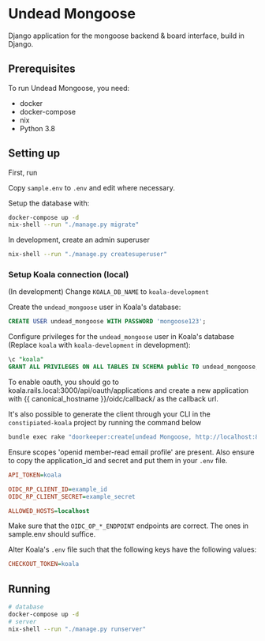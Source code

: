 # Undead Mongoose

Django application for the mongoose backend & board interface, build in Django.

## Prerequisites

To run Undead Mongoose, you need:

- docker
- docker-compose
- nix
- Python 3.8

## Setting up
First, run

Copy `sample.env` to `.env` and edit where necessary.

Setup the database with:

``` bash
docker-compose up -d
nix-shell --run "./manage.py migrate"
```

In development, create an admin superuser
``` bash
nix-shell --run "./manage.py createsuperuser"
```

### Setup Koala connection (local)

(In development) Change `KOALA_DB_NAME` to `koala-development`

Create the `undead_mongoose` user in Koala's database:
```sql
CREATE USER undead_mongoose WITH PASSWORD 'mongoose123';
```

Configure privileges for the `undead_mongoose` user in Koala's database (Replace `koala` with `koala-development` in development):
```sql
\c "koala"
GRANT ALL PRIVILEGES ON ALL TABLES IN SCHEMA public TO undead_mongoose;
```

To enable oauth, you should go to koala.rails.local:3000/api/oauth/applications and create a new application with {{ canonical_hostname }}/oidc/callback/ as the callback url.

It's also possible to generate the client through your CLI in the `constipiated-koala` project by running the command below
```bash
bundle exec rake "doorkeeper:create[undead Mongoose, http://localhost:8000/oidc/callback/, openid profile email member-read]"
```

Ensure scopes 'openid member-read email profile' are present. Also ensure to copy the application_id and secret and put them in your `.env` file. 

```ini
API_TOKEN=koala

OIDC_RP_CLIENT_ID=example_id
OIDC_RP_CLIENT_SECRET=example_secret

ALLOWED_HOSTS=localhost
```

Make sure that the `OIDC_OP_*_ENDPOINT` endpoints are correct. The ones in sample.env should suffice.

Alter Koala's `.env` file such that the following keys have the following values:
```ini
CHECKOUT_TOKEN=koala
```

## Running

``` bash
# database
docker-compose up -d
# server
nix-shell --run "./manage.py runserver"
```
